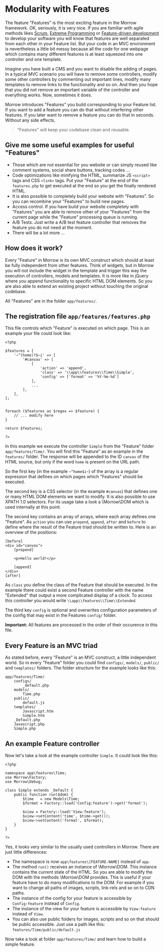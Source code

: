 Modularity with Features
======================

The feature "Features" is the most exciting feature in the Morrow framework. OK, seriously, it is very nice.
If you are familiar with agile methods likes [Scrum](http://en.wikipedia.org/wiki/Scrum_(software_development)), [Extreme Programming](http://en.wikipedia.org/wiki/Extreme_programming) or [Feature-driven development](http://en.wikipedia.org/wiki/Feature-driven_development) to develop your software you will know that features are well separated from each other in your Feature list.
But your code in an MVC environment is nevertheless a little bit messy because all the code for one webpage which contains many different features is at least squeezed into one controller and one template.

Imagine you have built a CMS and you want to disable the adding of pages.
In a typical MVC scenario you will have to remove some controllers, modify some other controllers by commenting out important lines, modify many templates to remove links to the functionality and so on.
And then you hope that you did not remove an important variable of the controller and everything works.
Now, sometimes it does.

Morrow introduces "Features" you build corresponding to your Feature list.
If you want to add a feature you can do that without interfering other features.
If you later want to remove a feature you can do that in seconds. Without any side effects.

> "Features" will keep your codebase clean and reusable.


Give me some useful examples for useful "Features"
------------------------------------------------

  * Those which are not essential for you website or can simply reused like comment systems, social share buttons, tracking codes ...
  * Code optimizations like minifying the HTML, summarize JS `<script>` tags and CSS `<link>` tags. Put your "Feature" at the end of the `features.php` to get executed at the end so you get the finally rendered HTML.
  * It is also possible to completely build your website with "Features". So you can recombine your "Features" to build new pages.
  * Access control. If you have build your website completely with "Features" you are able to remove other of your "Features" from the current page while the "Feature" processing queue is running.
  * A/B Tests. Just write a A/B test feature controller that removes the feature you do not need at the moment.
  * There will be a lot more ...
  

How does it work?
----------------
Every "Feature" in Morrow is its own MVC construct which should at least be fully independent from other features.
Think of widgets, but in Morrow you will not include the widget in the template and trigger this way the execution of controllers, models and templates.
It is more like in jQuery where you append functionality to specific HTML DOM elements. So you are also able to extend an existing project without touching the original codebase.

All "Features" are in the folder `app/features/`.


The registration file `app/features/features.php`
-----------------------------------

This file controls which "Feature" is executed on which page.
This is an example your file could look like:

~~~{.php}
<?php

$features = [
	'~^(home)?$~i' => [
		'#canvas' => [
			[
				'action' => 'append',
				'class' => '\\app\\features\\Time\\Simple',
				'config' => ['format' => '%Y-%m-%d']
			],
			...
		],
	],
];


foreach ($features as $regex => $feature) {
	// ... modify here
}

return $features;

?>
~~~

In this example we execute the controller `Simple` from the "Feature" folder `app/features/Time/`.
You will find this "Feature" as an example in the `features/` folder.
The response will be appended to the ID `canvas` of the HTML source, but only if the word `home` is present on the URL path.

So the first key (in the example `~^home$i~`) of the array is a regular expression that defines on which pages which "Features" should be executed.

The second key is a CSS selector (in the example `#canvas`) that defines one or many HTML DOM elements we want to modify. It is also possible to use XPATH 1.0 selectors. For its usage take a look a \Morrow\DOM which is used internally at this point.

The second key contains an array of arrays, where each array defines one "Feature". As `action` you can use `prepend`, `append`, `after` and `before` to define where the result of the Feature triad should be written to.
Here is an overview of the positions:

~~~{.php}
[before]
<div id="canvas">
	[prepend]

	<p>Hello world!</p>

	[append]
</div>
[after]
~~~

As `class` you define the class of the Feature that should be executed.
In the example there could exist a second Feature controller with the name "Extended" that output a more complicated display of a clock.
To access this controller you would write `\\app\\features\\Time\\Extended`.

The third key `config` is optional and overwrites configuration parameters of the config that may exist in the Features `config/` folder.

**Important:** All features are processed in the order of their occurence in this file.


Every Feature is an MVC triad
------------------------------

As stated before, every "Feature" is an MVC construct, a little independent world. So in every "Feature" folder you could find `configs/`, `models/`, `public/` and `templates/` folders.
The folder structure for the example looks like this:

~~~
app/features/Time/
	configs/
		_default.php
	models/
		Time.php
	public/
		default.js
	templates/
		Javascript.htm
		Simple.htm
	_Default.php
	Javascript.php
	Simple.php
~~~


An example Feature controller
-----------------------------

Now let's take a look at the example controller `Simple`. It could look like this:

~~~{.php}
<?php

namespace app\features\Time;
use Morrow\Factory;
use Morrow\Debug;

class Simple extends _Default {
	public function run($dom) {
		$time	= new Models\Time;
		$format	= Factory::load('Config:feature')->get('format');

		$view = Factory::load('View:feature');
		$view->setContent('time', $time->get());
		$view->setContent('format', $format);
	}
}

?>
~~~

Yes, it looks very similar to the usually used controllers in Morrow. There are just little differences:

* The namespace is now `app\features\[FEATURE-NAME]` instead of `app`.
* The method `run()` receives an instance of \Morrow\DOM.
  This instance contains the current state of the HTML.
  So you are able to modify the DOM with the methods \Morrow\DOM provides.
  This is useful if your feature have to do many modifications to the DOM. For example if you want to change all paths of images, scripts, link-rels and so on to CDN paths.
* The instance of the config for your feature is accessible by `Config:feature` instead of `Config`.
* The instance of the view for your feature is accessible by `View:feature` instead of `View`.
* You can also use public folders for images, scripts and so on that should be public accessible.
Just use a path like this:
`features/Time/public/default.js`

Now take a look at folder `app/features/Time/` and learn how to build a simple feature.
